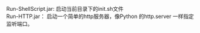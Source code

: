 Run-ShellScript.jar:    启动当前目录下的init.sh文件  
Run-HTTP.jar：          启动一个简单的http服务器，像Python 的http.server 一样指定监听端口。
